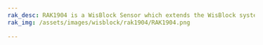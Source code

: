 ```yaml
---
rak_desc: RAK1904 is a WisBlock Sensor which extends the WisBlock system with a ST LIS3DH 3-axis acceleration sensor. A ready to use SW library and tutorial makes it easy to build up a motion detection and acceleration data acquisition system.
rak_img: /assets/images/wisblock/rak1904/RAK1904.png

---
```


<rk-redirect to="/Product-Categories/WisBlock/RAK1904/Overview/" />